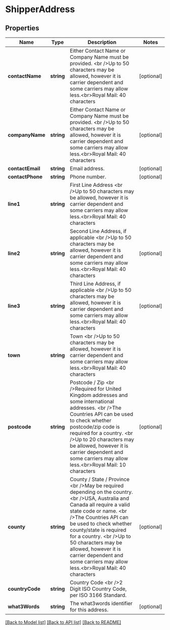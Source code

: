 # ShipperAddress

## Properties
Name | Type | Description | Notes
------------ | ------------- | ------------- | -------------
**contactName** | **string** | Either Contact Name or Company Name must be provided. &lt;br /&gt;Up to 50 characters may be allowed, however it is carrier dependent and some carriers may allow less.&lt;br&gt;Royal Mail: 40 characters | [optional] 
**companyName** | **string** | Either Contact Name or Company Name must be provided. &lt;br /&gt;Up to 50 characters may be allowed, however it is carrier dependent and some carriers may allow less.&lt;br&gt;Royal Mail: 40 characters | [optional] 
**contactEmail** | **string** | Email address. | [optional] 
**contactPhone** | **string** | Phone number. | [optional] 
**line1** | **string** | First Line Address &lt;br /&gt;Up to 50 characters may be allowed, however it is carrier dependent and some carriers may allow less.&lt;br&gt;Royal Mail: 40 characters | 
**line2** | **string** | Second Line Address, if applicable &lt;br /&gt;Up to 50 characters may be allowed, however it is carrier dependent and some carriers may allow less.&lt;br&gt;Royal Mail: 40 characters | [optional] 
**line3** | **string** | Third Line Address, if applicable &lt;br /&gt;Up to 50 characters may be allowed, however it is carrier dependent and some carriers may allow less.&lt;br&gt;Royal Mail: 40 characters | [optional] 
**town** | **string** | Town &lt;br /&gt;Up to 50 characters may be allowed, however it is carrier dependent and some carriers may allow less.&lt;br&gt;Royal Mail: 40 characters | 
**postcode** | **string** | Postcode / Zip &lt;br /&gt;Required for United Kingdom addresses and some international addresses. &lt;br /&gt;The Countries API can be used to check whether postcode/zip code is required for a country. &lt;br /&gt;Up to 20 characters may be allowed, however it is carrier dependent and some carriers may allow less.&lt;br&gt;Royal Mail: 10 characters | [optional] 
**county** | **string** | County / State / Province &lt;br /&gt;May be required depending on the country. &lt;br /&gt;USA, Australia and Canada all require a valid state code or name. &lt;br /&gt;The Countries API can be used to check whether county/state is required for a country. &lt;br /&gt;Up to 50 characters may be allowed, however it is carrier dependent and some carriers may allow less.&lt;br&gt;Royal Mail: 40 characters | [optional] 
**countryCode** | **string** | Country Code &lt;br /&gt;2 Digit ISO Country Code, per ISO 3166 Standard. | 
**what3Words** | **string** | The what3words identifier for this address. | [optional] 

[[Back to Model list]](../../README.md#documentation-for-models) [[Back to API list]](../../README.md#documentation-for-api-endpoints) [[Back to README]](../../README.md)


